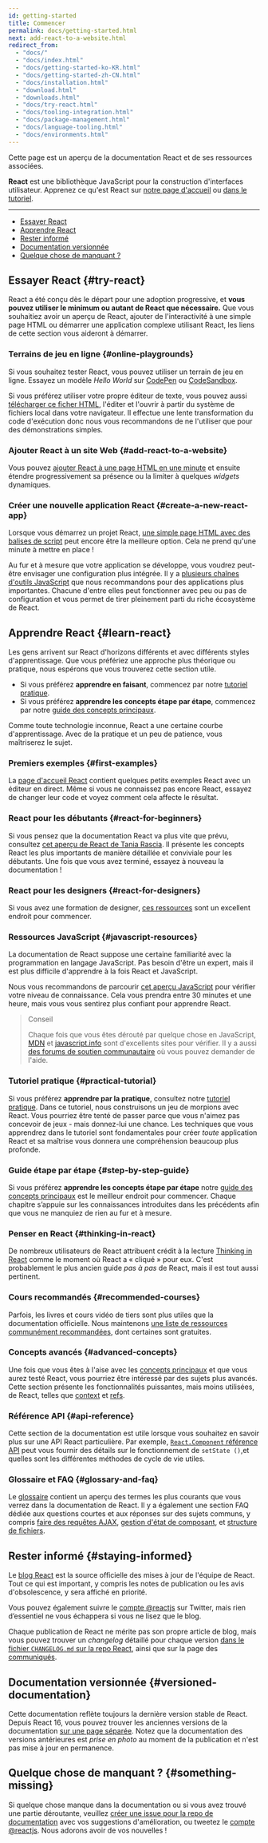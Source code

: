 ```yaml
---
id: getting-started
title: Commencer
permalink: docs/getting-started.html
next: add-react-to-a-website.html
redirect_from:
  - "docs/"
  - "docs/index.html"
  - "docs/getting-started-ko-KR.html"
  - "docs/getting-started-zh-CN.html"
  - "docs/installation.html"
  - "download.html"
  - "downloads.html"
  - "docs/try-react.html"
  - "docs/tooling-integration.html"
  - "docs/package-management.html"
  - "docs/language-tooling.html"
  - "docs/environments.html"
---
```


Cette page est un aperçu de la documentation React et de ses ressources associées.

**React** est une bibliothèque JavaScript pour la construction d'interfaces utilisateur. Apprenez ce qu'est React sur [notre page d'accueil](/) ou [dans le tutoriel](/tutorial/tutorial.html).

---

- [Essayer React](#try-react)
- [Apprendre React](#learn-react)
- [Rester informé](#staying-informed)
- [Documentation versionnée](#versioned-documentation)
- [Quelque chose de manquant ?](#something-missing)

## Essayer React {#try-react}

React a été conçu dès le départ pour une adoption progressive, et **vous pouvez utiliser le minimum ou autant de React que nécessaire.** Que vous souhaitiez avoir un aperçu de React, ajouter de l'interactivité à une simple page HTML ou démarrer une application complexe utilisant React, les liens de cette section vous aideront à démarrer.

### Terrains de jeu en ligne {#online-playgrounds}

Si vous souhaitez tester React, vous pouvez utiliser un terrain de jeu en ligne. Essayez un modèle _Hello World_ sur [CodePen](codepen://hello-world) ou [CodeSandbox](https://codesandbox.io/s/new).

Si vous préférez utiliser votre propre éditeur de texte, vous pouvez aussi [télécharger ce ficher HTML](https://raw.githubusercontent.com/reactjs/reactjs.org/master/static/html/single-file-example.html), l'éditer et l'ouvrir à partir du système de fichiers local dans votre navigateur. Il effectue une lente transformation du code d'exécution donc nous vous recommandons de ne l'utiliser que pour des démonstrations simples.

### Ajouter React à un site Web {#add-react-to-a-website}

Vous pouvez [ajouter React à une page HTML en une minute](/docs/add-react-to-a-website.html) et ensuite étendre progressivement sa présence ou la limiter à quelques _widgets_ dynamiques.

### Créer une nouvelle application React {#create-a-new-react-app}

Lorsque vous démarrez un projet React, [une simple page HTML avec des balises de script](/docs/add-react-to-a-website.html) peut encore être la meilleure option. Cela ne prend qu'une minute à mettre en place !

Au fur et à mesure que votre application se développe, vous voudrez peut-être envisager une configuration plus intégrée. Il y a [plusieurs chaînes d'outils JavaScript](/docs/create-a-new-react-app.html) que nous recommandons pour des applications plus importantes. Chacune d'entre elles peut fonctionner avec peu ou pas de configuration et vous permet de tirer pleinement parti du riche écosystème de React.

## Apprendre React {#learn-react}

Les gens arrivent sur React d'horizons différents et avec différents styles d'apprentissage. Que vous préfériez une approche plus théorique ou pratique, nous espérons que vous trouverez cette section utile.

* Si vous préférez **apprendre en faisant**, commencez par notre [tutoriel pratique](/tutorial/tutorial.html).
* Si vous préférez **apprendre les concepts étape par étape**, commencez par notre [guide des concepts principaux](/docs/hello-world.html).

Comme toute technologie inconnue, React a une certaine courbe d'apprentissage. Avec de la pratique et un peu de patience, vous maîtriserez le sujet.

### Premiers exemples {#first-examples}

La [page d'accueil React](/) contient quelques petits exemples React avec un éditeur en direct. Même si vous ne connaissez pas encore React, essayez de changer leur code et voyez comment cela affecte le résultat.

### React pour les débutants {#react-for-beginners}

Si vous pensez que la documentation React va plus vite que prévu, consultez [cet aperçu de React de Tania Rascia](https://www.taniarascia.com/getting-started-with-react/). Il présente les concepts React les plus importants de manière détaillée et conviviale pour les débutants. Une fois que vous avez terminé, essayez à nouveau la documentation !

### React pour les designers {#react-for-designers}

Si vous avez une formation de designer, [ces ressources](http://reactfordesigners.com/) sont un excellent endroit pour commencer.

### Ressources JavaScript {#javascript-resources}

La documentation de React suppose une certaine familiarité avec la programmation en langage JavaScript. Pas besoin d'être un expert, mais il est plus difficile d'apprendre à la fois React et JavaScript.

Nous vous recommandons de parcourir [cet aperçu JavaScript](https://developer.mozilla.org/fr/docs/Web/JavaScript/Une_r%C3%A9introduction_%C3%A0_JavaScript) pour vérifier votre niveau de connaissance. Cela vous prendra entre 30 minutes et une heure, mais vous vous sentirez plus confiant pour apprendre React.

>Conseil
>
>Chaque fois que vous êtes dérouté par quelque chose en JavaScript, [MDN](https://developer.mozilla.org/fr/docs/Web/JavaScript) et [javascript.info](http://javascript.info/) sont d'excellents sites pour vérifier. Il y a aussi [des forums de soutien communautaire](/community/support.html) où vous pouvez demander de l'aide.

### Tutoriel pratique {#practical-tutorial}

Si vous préférez **apprendre par la pratique**, consultez notre [tutoriel pratique](/tutorial/tutorial.html). Dans ce tutoriel, nous construisons un jeu de morpions avec React. Vous pourriez être tenté de passer parce que vous n'aimez pas concevoir de jeux - mais donnez-lui une chance. Les techniques que vous apprendrez dans le tutoriel sont fondamentales pour créer *toute* application React et sa maîtrise vous donnera une compréhension beaucoup plus profonde.

### Guide étape par étape {#step-by-step-guide}

Si vous préférez **apprendre les concepts étape par étape** notre [guide des concepts principaux](/docs/hello-world.html) est le meilleur endroit pour commencer. Chaque chapitre s’appuie sur les connaissances introduites dans les précédents afin que vous ne manquiez de rien au fur et à mesure.

### Penser en React {#thinking-in-react}

De nombreux utilisateurs de React attribuent crédit à la lecture [Thinking in React](/docs/thinking-in-react.html) comme le moment où React a « cliqué » pour eux. C'est probablement le plus ancien guide _pas à pas_ de React, mais il est tout aussi pertinent.

### Cours recommandés {#recommended-courses}

Parfois, les livres et cours vidéo de tiers sont plus utiles que la documentation officielle. Nous maintenons [une liste de ressources communément recommandées](/community/courses.html), dont certaines sont gratuites.

### Concepts avancés {#advanced-concepts}

Une fois que vous êtes à l'aise avec les [concepts principaux](#main-concepts) et que vous aurez testé React, vous pourriez être intéressé par des sujets plus avancés. Cette section présente les fonctionnalités puissantes, mais moins utilisées, de React, telles que [context](/docs/context.html) et [refs](/docs/refs-and-the-dom.html).

### Référence API {#api-reference}

Cette section de la documentation est utile lorsque vous souhaitez en savoir plus sur une API React particulière. Par exemple, [`React.Component` référence API](/docs/react-component.html) peut vous fournir des détails sur le fonctionnement de `setState ()`,et quelles sont les différentes méthodes de cycle de vie utiles.

### Glossaire et FAQ {#glossary-and-faq}

Le [glossaire](/docs/glossary.html) contient un aperçu des termes les plus courants que vous verrez dans la documentation de React. Il y a également une section FAQ dédiée aux questions courtes et aux réponses sur des sujets communs, y compris [faire des requêtes AJAX](/docs/faq-ajax.html), [gestion d'état de composant](/docs/faq-state.html), et [structure de fichiers](/docs/faq-structure.html).

## Rester informé {#staying-informed}

Le [blog React](/blog/) est la source officielle des mises à jour de l'équipe de React. Tout ce qui est important, y compris les notes de publication ou les avis d'obsolescence, y sera affiché en priorité.

Vous pouvez également suivre le [compte @reactjs](https://twitter.com/reactjs) sur Twitter, mais rien d’essentiel ne vous échappera si vous ne lisez que le blog.

Chaque publication de React ne mérite pas son propre article de blog, mais vous pouvez trouver un _changelog_ détaillé pour chaque version [dans le fichier `CHANGELOG.md` sur la repo React](https://github.com/facebook/react/blob/master/CHANGELOG.md), ainsi que sur la page des [communiqués](https://github.com/facebook/react).

## Documentation versionnée {#versioned-documentation}

Cette documentation reflète toujours la dernière version stable de React. Depuis React 16, vous pouvez trouver les anciennes versions de la documentation [sur une page séparée](/versions). Notez que la documentation des versions antérieures est _prise en photo_ au moment de la publication et n'est pas mise à jour en permanence.

## Quelque chose de manquant ? {#something-missing}

Si quelque chose manque dans la documentation ou si vous avez trouvé une partie déroutante, veuillez [créer une issue pour la repo de documentation](https://github.com/reactjs/reactjs.org/issues/new) avec vos suggestions d'amélioration, ou tweetez le [compte @reactjs](https://twitter.com/reactjs). Nous adorons avoir de vos nouvelles !
